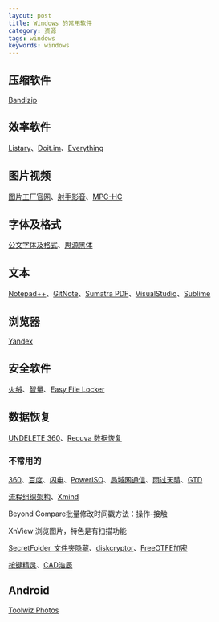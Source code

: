 ```yaml
---
layout: post
title: Windows 的常用软件
category: 资源
tags: windows
keywords: windows
---
```


## 压缩软件

[Bandizip](https://www.bandisoft.com/bandizip/cn/)

## 效率软件

[Listary](http://www.listary.com/)、[Doit.im](http://doitim.com/cn/)、[Everything](http://www.voidtools.com/)

## 图片视频

[图片工厂官网](www.pcfreetime.com/picosmos/)、[射手影音](https://www.splayer.org)、[MPC-HC](https://mpc-hc.org/)

## 字体及格式

[公文字体及格式](http://pan.baidu.com/s/1c23WCrI)、[思源黑体](http://www.google.cn/get/noto/)

## 文本

[Notepad++](http://notepad-plus-plus.org)、[GitNote](https://github.com/zhaopengme/gitnote)、[Sumatra PDF](https://www.sumatrapdfreader.org/free-pdf-reader.html)、[VisualStudio](https://code.visualstudio.com/)、[Sublime](https://www.sublimetext.com/)

## 浏览器

[Yandex](https://browser.yandex.com/desktop/main/)

## 安全软件

[火绒](http://www.huorong.cn)、[智量](https://www.wisevector.com)、[Easy File Locker](http://www.xoslab.com/efl.html)

## 数据恢复

[UNDELETE 360](http://www.undelete360.com)、[Recuva 数据恢复](http://www.piriform.com/RECUVA)

### 不常用的

[360](http://baoku.360.cn)、[百度](http://rj.baidu.com/)、[闪电](http://www.sd173.com)、[PowerISO](http://www.poweriso.com)、[局域网通信](http://www.51nwt.com/)、[雨过天晴](http://www.ygtq.net)、[GTD](http://doitim.com/cn/)

[流程组织架构](https://www.processon.com)、[Xmind](https://www.xmind.cn/zen/)

Beyond Compare批量修改时间戳方法：操作-接触

XnView 浏览图片，特色是有扫描功能

[SecretFolder_文件夹隐藏](http://ohsoft.net/eng/sfolder/download.php)、[diskcryptor](https://diskcryptor.net)、[FreeOTFE加密](https://sourceforge.net/projects/freeotfe.mirror/)

[按键精灵](http://www.anjian.com/)、[CAD浩辰](http://www.gstarcad.com)

## Android

[Toolwiz Photos](http://www.toolwiz.com/lead/toolwiz_photos/)

